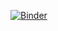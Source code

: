 [![Binder](https://mybinder.org/badge_logo.svg)](https://mybinder.org/v2/gh/jeradmelgard/CAPM_/main)
